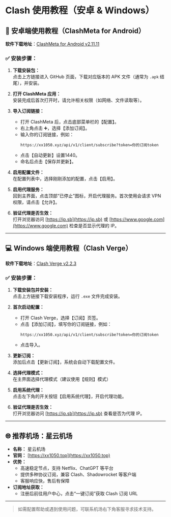 
# Clash 使用教程（安卓 & Windows）

## 📱 安卓端使用教程（ClashMeta for Android）

**软件下载地址**：[ClashMeta for Android v2.11.11](https://github.com/MetaCubeX/ClashMetaForAndroid/releases/tag/v2.11.11)

### ✅ 安装步骤：

1. **下载安装包：**  
   点击上方链接进入 GitHub 页面，下载对应版本的 APK 文件（通常为 `.apk` 结尾），并安装。

2. **打开 ClashMeta 应用：**  
   安装完成后首次打开时，请允许相关权限（如网络、文件读取等）。

3. **导入订阅链接：**  
   - 打开 ClashMeta 后，点击底部菜单栏的【配置】。
   - 右上角点击 ➕，选择【添加订阅】。
   - 输入你的订阅链接，例如：  
     ```
     https://xx1050.xyz/api/v1/client/subscribe?token=你的订阅token
     ```
   - 点击【自动更新】设置1440。
   - 命名后点击【保存并更新】。

4. **启用配置文件：**  
   在配置列表中，选择刚刚添加的配置，点击【启用】。

5. **启用代理服务：**  
   回到主界面，点击顶部“已停止”图标，开启代理服务。首次使用会请求 VPN 权限，请点击【允许】。

6. **验证代理是否生效：**  
   打开浏览器访问 [https://ip.sb](https://ip.sb) 或 [https://www.google.com](https://www.google.com) 检查是否显示代理的 IP。

---

## 💻 Windows 端使用教程（Clash Verge）

**软件下载地址**：[Clash Verge v2.2.3](https://github.com/clash-verge-rev/clash-verge-rev/releases/download/v2.2.3/Clash.Verge_2.2.3_x64-setup.exe)

### ✅ 安装步骤：

1. **下载安装包并安装：**  
   点击上方链接下载安装程序，运行 `.exe` 文件完成安装。

2. **首次启动配置：**  
   - 打开 Clash Verge，选择【订阅】页签。
   - 点击【添加订阅】，填写你的订阅链接，例如：  
     ```
     https://xx1050.xyz/api/v1/client/subscribe?token=你的订阅token
     ```
   - 点击导入。

3. **更新订阅：**  
   添加后点击【更新订阅】，系统会自动下载配置文件。

4. **选择代理模式：**  
   在主界面选择代理模式（建议使用【规则】模式）

5. **启用系统代理：**  
   点击左下角的开关按钮【启用系统代理】，开启代理功能。

6. **验证代理是否生效：**  
   打开浏览器访问 [https://ip.sb](https://ip.sb) 查看是否为代理 IP。

---

## 🌐 推荐机场：星云机场

- **名称：** 星云机场
- **官网：** [https://xx1050.top](https://xx1050.top)
- **优势：**
  - 高速稳定节点，支持 Netflix、ChatGPT 等平台
  - 提供多种协议订阅，兼容 Clash、Shadowrocket 等客户端
  - 客服响应快，售后有保障
- **订阅地址获取：**
  - 注册后前往用户中心，点击“一键订阅”获取 Clash 订阅 URL

---

> 如需配置帮助或遇到使用问题，可联系机场右下角客服寻求技术支持。

